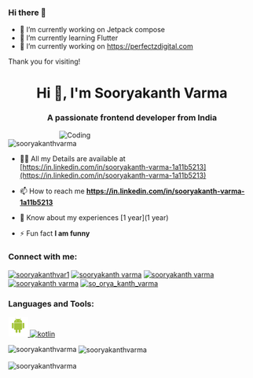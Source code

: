 ### Hi there 👋
- 🔭 I’m currently working on Jetpack compose
- 🌱 I’m currently learning Flutter
- 👯 I’m currently working on https://perfectzdigital.com

Thank you for visiting!
<h1 align="center">Hi 👋, I'm Sooryakanth Varma</h1>
<h3 align="center">A passionate frontend developer from India</h3>
<img align="right" alt="Coding" width="400" src="https://i.pinimg.com/originals/81/17/8b/81178b47a8598f0c81c4799f2cdd4057.gif">


<p align="left"> <img src="https://komarev.com/ghpvc/?username=sooryakanthvarma&label=Profile%20views&color=0e75b6&style=flat" alt="sooryakanthvarma" /> </p>

- 👨‍💻 All my Details are available at [https://in.linkedin.com/in/sooryakanth-varma-1a11b5213](https://in.linkedin.com/in/sooryakanth-varma-1a11b5213)

- 📫 How to reach me **https://in.linkedin.com/in/sooryakanth-varma-1a11b5213**

- 📄 Know about my experiences [1 year](1 year)

- ⚡ Fun fact **I am funny**

<h3 align="left">Connect with me:</h3>
<p align="left">
<a href="https://twitter.com/sooryakanthvar1" target="blank"><img align="center" src="https://raw.githubusercontent.com/rahuldkjain/github-profile-readme-generator/master/src/images/icons/Social/twitter.svg" alt="sooryakanthvar1" height="30" width="40" /></a>
<a href="https://linkedin.com/in/sooryakanth varma" target="blank"><img align="center" src="https://raw.githubusercontent.com/rahuldkjain/github-profile-readme-generator/master/src/images/icons/Social/linked-in-alt.svg" alt="sooryakanth varma" height="30" width="40" /></a>
<a href="https://stackoverflow.com/users/sooryakanth varma" target="blank"><img align="center" src="https://raw.githubusercontent.com/rahuldkjain/github-profile-readme-generator/master/src/images/icons/Social/stack-overflow.svg" alt="sooryakanth varma" height="30" width="40" /></a>
<a href="https://fb.com/sooryakanth varma" target="blank"><img align="center" src="https://raw.githubusercontent.com/rahuldkjain/github-profile-readme-generator/master/src/images/icons/Social/facebook.svg" alt="sooryakanth varma" height="30" width="40" /></a>
<a href="https://instagram.com/so_orya_kanth_varma" target="blank"><img align="center" src="https://raw.githubusercontent.com/rahuldkjain/github-profile-readme-generator/master/src/images/icons/Social/instagram.svg" alt="so_orya_kanth_varma" height="30" width="40" /></a>
</p>

<h3 align="left">Languages and Tools:</h3>
<p align="left"> <a href="https://developer.android.com" target="_blank" rel="noreferrer"> <img src="https://raw.githubusercontent.com/devicons/devicon/master/icons/android/android-original-wordmark.svg" alt="android" width="40" height="40"/> </a> <a href="https://kotlinlang.org" target="_blank" rel="noreferrer"> <img src="https://www.vectorlogo.zone/logos/kotlinlang/kotlinlang-icon.svg" alt="kotlin" width="40" height="40"/> </a> </p>

<p><img align="left" src="https://github-readme-stats.vercel.app/api/top-langs?username=sooryakanthvarma&show_icons=true&locale=en&layout=compact" alt="sooryakanthvarma" /></p>

<p>&nbsp;<img align="center" src="https://github-readme-stats.vercel.app/api?username=sooryakanthvarma&show_icons=true&locale=en" alt="sooryakanthvarma" /></p>

<p><img align="center" src="https://github-readme-streak-stats.herokuapp.com/?user=sooryakanthvarma&" alt="sooryakanthvarma" /></p>
